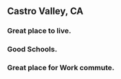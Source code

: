 ## Castro Valley, CA

### Great place to live.

### Good Schools.

### Great place for Work commute.
